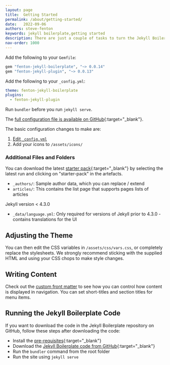 ```yaml
---
layout: page
title:  Getting Started
permalink: /about/getting-started/
date:   2022-09-06
authors: steve-fenton
keywords: jekyll boilerplate,getting started
description: There are just a couple of tasks to turn the Jekyll Boilerplate into your own working website.
nav-order: 1000
---
```


Add the following to your `Gemfile`:

```ruby
gem "fenton-jekyll-boilerplate", "~> 0.0.14"
gem "fenton-jekyll-plugin", "~> 0.0.13"
```

Add the following to your `_config.yml`:

```yaml
theme: fenton-jekyll-boilerplate
plugins:
  - fenton-jekyll-plugin
```

Run `bundler` before you run `jekyll serve`.

The [full configuration file is available on GitHub](https://github.com/Steve-Fenton/jekyll-boilerplate/blob/main/_config.yml){:target="_blank"}.

The basic configuration changes to make are:

1. [Edit `_config.yml`](/about/config-options/)
2. Add your icons to `/assets/icons/`

### Additional Files and Folders

You can download the latest [starter pack](https://github.com/Steve-Fenton/jekyll-boilerplate/actions/workflows/build-jekyll.yml){:target="_blank"} by selecting the latest run and clicking on "starter-pack" in the artefacts.

- `_authors/`: Sample author data, which you can replace / extend
- `articles/`: This contains the list page that supports pages lists of articles

Jekyll version < 4.3.0

- `_data/language.yml`: Only required for versions of Jekyll prior to 4.3.0 - contains translations for the UI

## Adjusting the Theme

You can then edit the CSS variables in `/assets/css/vars.css`, or completely replace the stylesheets. We strongly recommend sticking with the supplied HTML and using your CSS chops to make style changes.

## Writing Content

Check out the [custom front matter](/about/front-matter/) to see how you can control how content is displayed in navigation. You can set short-titles and section titles for menu items.


## Running the Jekyll Boilerplate Code

If you want to download the code in the Jekyll Boilerplate repository on GitHub, follow these steps after downloading the code:

- Install the [pre-requisites](https://jekyllrb.com/docs/){:target="_blank"}
- Download the [Jekyll Boilerplate code from GitHub](https://github.com/Steve-Fenton/jekyll-boilerplate){:target="_blank"}
- Run the `bundler` command from the root folder
- Run the site using `jekyll serve`